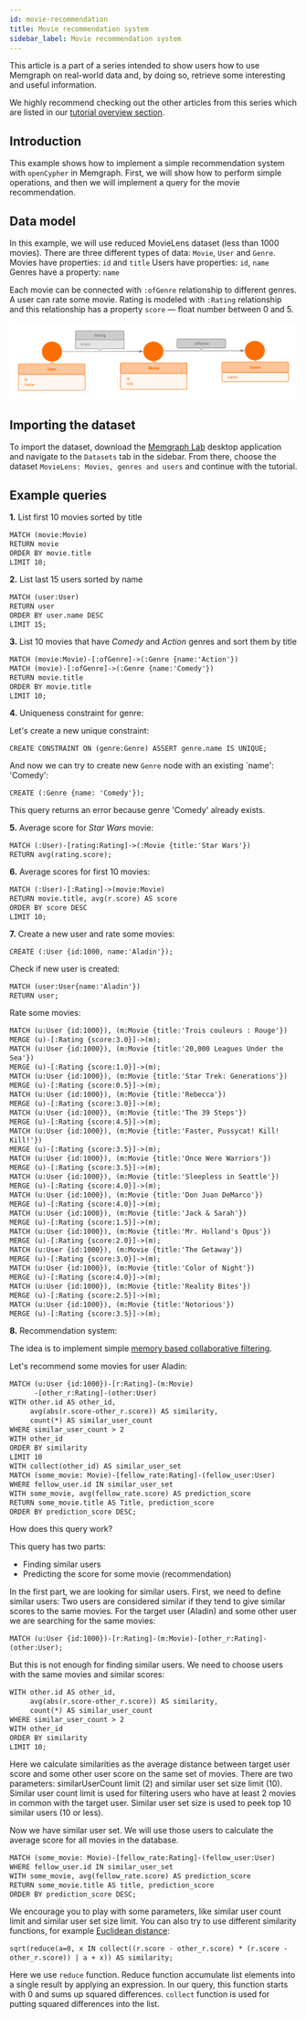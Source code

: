 ```yaml
---
id: movie-recommendation
title: Movie recommendation system
sidebar_label: Movie recommendation system
---
```


This article is a part of a series intended to show users how to use Memgraph on
real-world data and, by doing so, retrieve some interesting and useful
information.

We highly recommend checking out the other articles from this series which are
listed in our [tutorial overview section](/tutorials/overview.md).

## Introduction

This example shows how to implement a simple recommendation system with
`openCypher` in Memgraph. First, we will show how to perform simple operations,
and then we will implement a query for the movie recommendation.

## Data model

In this example, we will use reduced MovieLens dataset (less than 1000 movies).
There are three different types of data: `Movie`, `User` and `Genre`. Movies
have properties: `id` and `title` Users have properties: `id`, `name` Genres
have a property: `name`

Each movie can be connected with `:ofGenre` relationship to different genres. A user can
rate some movie. Rating is modeled with `:Rating` relationship and this relationship has
a property `score` &mdash; float number between 0 and 5.

![Movies](../data/movie_metagraph.png)

## Importing the dataset

To import the dataset, download the [Memgraph
Lab](https://memgraph.com/product/lab) desktop application and navigate to the
`Datasets` tab in the sidebar. From there, choose the dataset `MovieLens:
Movies, genres and users` and continue with the tutorial.

## Example queries

**1\.** List first 10 movies sorted by title

```cypher
MATCH (movie:Movie)
RETURN movie
ORDER BY movie.title
LIMIT 10;
```

**2\.** List last 15 users sorted by name

```cypher
MATCH (user:User)
RETURN user
ORDER BY user.name DESC
LIMIT 15;
```

**3\.** List 10 movies that have _Comedy_ and _Action_ genres and sort them by
title

```cypher
MATCH (movie:Movie)-[:ofGenre]->(:Genre {name:'Action'})
MATCH (movie)-[:ofGenre]->(:Genre {name:'Comedy'})
RETURN movie.title
ORDER BY movie.title
LIMIT 10;
```

**4\.** Uniqueness constraint for genre:

Let's create a new unique constraint:

```cypher
CREATE CONSTRAINT ON (genre:Genre) ASSERT genre.name IS UNIQUE;
```

And now we can try to create new `Genre` node with an existing `name': 'Comedy':

```cypher
CREATE (:Genre {name: 'Comedy'});
```

This query returns an error because genre 'Comedy' already exists.

**5\.** Average score for _Star Wars_ movie:

```cypher
MATCH (:User)-[rating:Rating]->(:Movie {title:'Star Wars'})
RETURN avg(rating.score);
```

**6\.** Average scores for first 10 movies:

```cypher
MATCH (:User)-[:Rating]->(movie:Movie)
RETURN movie.title, avg(r.score) AS score
ORDER BY score DESC
LIMIT 10;
```

**7\.** Create a new user and rate some movies:

```cypher
CREATE (:User {id:1000, name:'Aladin'});
```

Check if new user is created:

```cypher
MATCH (user:User{name:'Aladin'})
RETURN user;
```

Rate some movies:

```cypher
MATCH (u:User {id:1000}), (m:Movie {title:'Trois couleurs : Rouge'})
MERGE (u)-[:Rating {score:3.0}]->(m);
MATCH (u:User {id:1000}), (m:Movie {title:'20,000 Leagues Under the Sea'})
MERGE (u)-[:Rating {score:1.0}]->(m);
MATCH (u:User {id:1000}), (m:Movie {title:'Star Trek: Generations'})
MERGE (u)-[:Rating {score:0.5}]->(m);
MATCH (u:User {id:1000}), (m:Movie {title:'Rebecca'})
MERGE (u)-[:Rating {score:3.0}]->(m);
MATCH (u:User {id:1000}), (m:Movie {title:'The 39 Steps'})
MERGE (u)-[:Rating {score:4.5}]->(m);
MATCH (u:User {id:1000}), (m:Movie {title:'Faster, Pussycat! Kill! Kill!'})
MERGE (u)-[:Rating {score:3.5}]->(m);
MATCH (u:User {id:1000}), (m:Movie {title:'Once Were Warriors'})
MERGE (u)-[:Rating {score:3.5}]->(m);
MATCH (u:User {id:1000}), (m:Movie {title:'Sleepless in Seattle'})
MERGE (u)-[:Rating {score:4.0}]->(m);
MATCH (u:User {id:1000}), (m:Movie {title:'Don Juan DeMarco'})
MERGE (u)-[:Rating {score:4.0}]->(m);
MATCH (u:User {id:1000}), (m:Movie {title:'Jack & Sarah'})
MERGE (u)-[:Rating {score:1.5}]->(m);
MATCH (u:User {id:1000}), (m:Movie {title:'Mr. Holland's Opus'})
MERGE (u)-[:Rating {score:2.0}]->(m);
MATCH (u:User {id:1000}), (m:Movie {title:'The Getaway'})
MERGE (u)-[:Rating {score:3.0}]->(m);
MATCH (u:User {id:1000}), (m:Movie {title:'Color of Night'})
MERGE (u)-[:Rating {score:4.0}]->(m);
MATCH (u:User {id:1000}), (m:Movie {title:'Reality Bites'})
MERGE (u)-[:Rating {score:2.5}]->(m);
MATCH (u:User {id:1000}), (m:Movie {title:'Notorious'})
MERGE (u)-[:Rating {score:3.5}]->(m);
```

**8\.** Recommendation system:

The idea is to implement simple [memory based collaborative
filtering](https://en.wikipedia.org/wiki/Collaborative_filtering).

Let's recommend some movies for user Aladin:

```cypher
MATCH (u:User {id:1000})-[r:Rating]-(m:Movie)
      -[other_r:Rating]-(other:User)
WITH other.id AS other_id,
     avg(abs(r.score-other_r.score)) AS similarity,
     count(*) AS similar_user_count
WHERE similar_user_count > 2
WITH other_id
ORDER BY similarity
LIMIT 10
WITH collect(other_id) AS similar_user_set
MATCH (some_movie: Movie)-[fellow_rate:Rating]-(fellow_user:User)
WHERE fellow_user.id IN similar_user_set
WITH some_movie, avg(fellow_rate.score) AS prediction_score
RETURN some_movie.title AS Title, prediction_score
ORDER BY prediction_score DESC;
```

How does this query work?

This query has two parts:

- Finding similar users
- Predicting the score for some movie (recommendation)

In the first part, we are looking for similar users. First, we need to define
similar users: Two users are considered similar if they tend to give similar
scores to the same movies. For the target user (Aladin) and some other user we
are searching for the same movies:

```cypher
MATCH (u:User {id:1000})-[r:Rating]-(m:Movie)-[other_r:Rating]-(other:User);
```

But this is not enough for finding similar users. We need to choose users with
the same movies and similar scores:

```cypher
WITH other.id AS other_id,
     avg(abs(r.score-other_r.score)) AS similarity,
     count(*) AS similar_user_count
WHERE similar_user_count > 2
WITH other_id
ORDER BY similarity
LIMIT 10;
```

Here we calculate similarities as the average distance between target user score
and some other user score on the same set of movies. There are two parameters:
similarUserCount limit (2) and similar user set size limit (10). Similar user
count limit is used for filtering users who have at least 2 movies in common
with the target user. Similar user set size is used to peek top 10 similar users
(10 or less).

Now we have similar user set. We will use those users to calculate the average
score for all movies in the database.

```cypher
MATCH (some_movie: Movie)-[fellow_rate:Rating]-(fellow_user:User)
WHERE fellow_user.id IN similar_user_set
WITH some_movie, avg(fellow_rate.score) AS prediction_score
RETURN some_movie.title AS title, prediction_score
ORDER BY prediction_score DESC;
```

We encourage you to play with some parameters, like similar user count limit and
similar user set size limit. You can also try to use different similarity
functions, for example [Euclidean
distance](https://en.wikipedia.org/wiki/Euclidean_distance):

```cypher
sqrt(reduce(a=0, x IN collect((r.score - other_r.score) * (r.score - other_r.score)) | a + x)) AS similarity;
```

Here we use `reduce` function. Reduce function accumulate list elements into a
single result by applying an expression. In our query, this function starts with
0 and sums up squared differences. `collect` function is used for putting
squared differences into the list.
